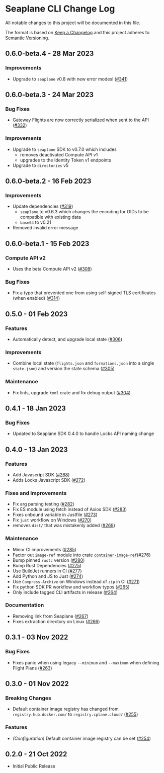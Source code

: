 # Seaplane CLI Change Log

All notable changes to this project will be documented in this file.

The format is based on [Keep a Changelog](http://keepachangelog.com/)
and this project adheres to [Semantic Versioning](http://semver.org/).

## 0.6.0-beta.4 - 28 Mar 2023

### Improvements

* Upgrade to `seaplane` v0.8 with new error modesl ([#341](https://github.com/seaplane-io/seaplane/pull/341))

## 0.6.0-beta.3 - 24 Mar 2023

### Bug Fixes

* Gateway Flights are now correctly serialized when sent to the API ([#332](https://github.com/seaplane-io/seaplane/pull/332))

### Improvements

* Upgrade to `seaplane` SDK to v0.7.0 which includes
  * removes deactivated Compute API v1
  * upgrades to the Identity Token v1 endpoints
* Upgrade to `directories` v5

## 0.6.0-beta.2 - 16 Feb 2023

### Improvements

* Update dependencies ([#319](https://github.com/seaplane-io/seaplane/pull/319))
  * `seaplane` to v0.6.3 which changes the encoding for OIDs to be compatible with existing data
  * `base64` to v0.21
* Removed invalid error message

## 0.6.0-beta.1 - 15 Feb 2023

### Compute API v2

* Uses the beta Compute API v2 ([#308](https://github.com/seaplane-io/seaplane/pull/308))

### Bug Fixes

* Fix a typo that prevented one from using self-signed TLS certificates (when enabled) ([#314](https://github.com/seaplane-io/seaplane/pull/314))

## 0.5.0 - 01 Feb 2023

### Features

* Automatically detect, and upgrade local state ([#306](https://github.com/seaplane-io/seaplane/pull/306))

### Improvements

* Combine local state (`flights.json` and `formations.json` into a single
  `state.json`) and version the state schema
  ([#305](https://github.com/seaplane-io/seaplane/pull/305))

### Maintenance

* Fix lints, upgrade `toml` crate and fix debug output ([#304](https://github.com/seaplane-io/seaplane/pull/304))

## 0.4.1 - 18 Jan 2023

### Bug Fixes

* Updated to Seaplane SDK 0.4.0 to handle Locks API naming change

## 0.4.0 - 13 Jan 2023

### Features

* Add Javascript SDK ([#268](https://github.com/seaplane-io/seaplane/pull/268))
* Adds Locks Javascript SDK ([#272](https://github.com/seaplane-io/seaplane/pull/272))

### Fixes and Improvements

* Fix arg parsing testing ([#282](https://github.com/seaplane-io/seaplane/pull/282))
* Fix ES module using fetch instead of Axios SDK ([#283](https://github.com/seaplane-io/seaplane/pull/283))
* Fixes unbound variable in Justfile ([#273](https://github.com/seaplane-io/seaplane/pull/273))
* Fix `just` workflow on Windows ([#270](https://github.com/seaplane-io/seaplane/pull/270))
* removes `dist/` that was mistakenly added ([#269](https://github.com/seaplane-io/seaplane/pull/269))

### Maintenance

* Minor CI improvements ([#285](https://github.com/seaplane-io/seaplane/pull/285))
* Factor out `image-ref` module into crate [`container-image-ref`](https://crates.io/crates/container-image-ref)([#276](https://github.com/seaplane-io/seaplane/pull/276))
* Bump pinned `rustc` version ([#280](https://github.com/seaplane-io/seaplane/pull/280))
* Bump Rust Dependencies ([#275](https://github.com/seaplane-io/seaplane/pull/275))
* Use BuildJet runners in CI ([#277](https://github.com/seaplane-io/seaplane/pull/277))
* Add Python and JS to Just ([#274](https://github.com/seaplane-io/seaplane/pull/274))
* Use `Compress-Archive` on Windows instead of `zip` in CI ([#271](https://github.com/seaplane-io/seaplane/pull/271))
* Fix python SDK PR workflow and workflow typos ([#265](https://github.com/seaplane-io/seaplane/pull/265))
* Only include tagged CLI artifacts in release ([#264](https://github.com/seaplane-io/seaplane/pull/264))

### Documentation

* Removing link from Seaplane ([#267](https://github.com/seaplane-io/seaplane/pull/267))
* Fixes extraction directory on Linux ([#266](https://github.com/seaplane-io/seaplane/pull/266))

## 0.3.1 - 03 Nov 2022

### Bug Fixes

- Fixes panic when using legacy `--minimum` and `--maximum` when defining Flight Plans ([#263](https://github.com/seaplane-io/seaplane/pull/263))

## 0.3.0 - 01 Nov 2022

### Breaking Changes

- Default container image registry has changed from `registry.hub.docker.com/` to `registry.cplane.cloud/` ([#255](https://github.com/seaplane-io/seaplane/pull/255))

### Features

- *(Configuration)* Default container image registry can be set ([#254](https://github.com/seaplane-io/seaplane/pull/254))

## 0.2.0 - 21 Oct 2022

- Initial Public Release
